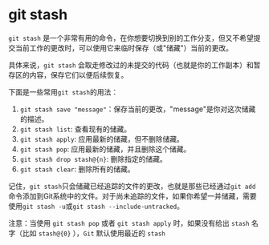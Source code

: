 # git stash

`git stash` 是一个非常有用的命令，在你想要切换到别的工作分支，但又不希望提交当前工作的更改时，可以使用它来临时保存（或"储藏"）当前的更改。

具体来说，`git stash` 会取走修改过的未提交的代码（也就是你的工作副本）和暂存区的内容，保存它们以便后续恢复。

下面是一些常用`git stash`的用法：

1. `git stash save "message"`：保存当前的更改，"message"是你对这次储藏的描述。
2. `git stash list`: 查看现有的储藏。
3. `git stash apply`: 应用最新的储藏，但不删除储藏。
4. `git stash pop`: 应用最新的储藏，并且删除这个储藏。
5. `git stash drop stash@{n}`: 删除指定的储藏。
6. `git stash clear`: 删除所有的储藏。 

记住，`git stash`只会储藏已经追踪的文件的更改，也就是那些已经通过`git add`命令添加到Git系统中的文件。对于尚未追踪的文件，如果你希望一并储藏，需要使用`git stash -u`或`git stash --include-untracked`。

注意：当使用 `git stash pop` 或者 `git stash apply` 时，如果没有给出 `stash` 名字（比如 `stash@{0}` ），`Git` 默认使用最近的 `stash` 